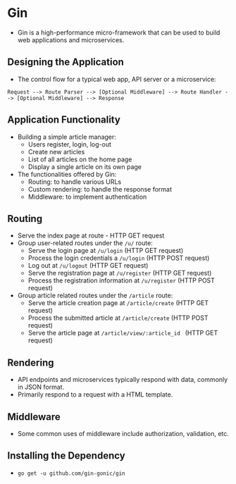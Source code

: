 # Gin
- Gin is a high-performance micro-framework that can be used to build web applications and microservices.

## Designing the Application
- The control flow for a typical web app, API server or a microservice:
```
Request --> Route Parser --> [Optional Middleware] --> Route Handler --> [Optional Middleware] --> Response
```

## Application Functionality
- Building a simple article manager:
    - Users register, login, log-out
    - Create new articles
    - List of all articles on the home page
    - Display a single article on its own page
- The functionalities offered by Gin:
    - Routing: to handle various URLs
    - Custom rendering: to handle the response format
    - Middleware: to implement authentication

## Routing
- Serve the index page at route - HTTP GET request
- Group user-related routes under the `/u/` route:
    - Serve the login page at `/u/login` (HTTP GET request)
    - Process the login credentials a `/u/login` (HTTP POST request)
    - Log out at `/u/logout` (HTTP GET request)
    - Serve the registration page at `/u/register` (HTTP GET request)
    - Process the registration information at `/u/register` (HTTP POST request)
- Group article related routes under the `/article` route:
    - Serve the article creation page at `/article/create` (HTTP GET request)
    - Process the submitted article at `/article/create` (HTTP POST request)
    - Serve the article page at `/article/view/:article_id ` (HTTP GET request)

## Rendering
- API endpoints and microservices typically respond with data, commonly in JSON format.
- Primarily respond to a request with a HTML template.

## Middleware
- Some common uses of middleware include authorization, validation, etc.

## Installing the Dependency
- `go get -u github.com/gin-gonic/gin`
